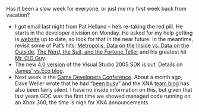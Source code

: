 Has it been a slow week for everyone, or just me my first week back from
vacation?

-   I got email last night from Pat Helland – he’s re-taking the red
    pill. He starts in the developer division on Monday. He asked for my
    help getting is [website](http://www.pathelland.com/) up to date, so
    look for that in the near future. In the meantime, revisit some of
    Pat’s hits:
    [Metropolis](http://www.pathelland.com/presentations/2004/powerpoint/040528-Helland-05-28-2004-02a.ppt), [Data
    on the Inside vs. Data on the
    Outside](http://msdn2.microsoft.com/en-us/library/ms954587.aspx),
    [The Nerd, the Suit, and the Fortune
    Teller](http://msdn.microsoft.com/seminar/shared/asp/view.asp?url=/architecture/media/en/nerdsuitfortune/manifest.xml) and
    his greatest hit [Mr. CIO
    Guy](http://channel9.msdn.com/ShowPost.aspx?PostID=11950).
-   The new [4.0
    version](http://www.microsoft.com/downloads/details.aspx?FamilyID=51a5c65b-c020-4e08-8ac0-3eb9c06996f4&DisplayLang=en)
    of the Visual Studio 2005 SDK is out. Details on [James’ vs.Eco
    blog](http://blogs.msdn.com/jameslau/archive/2007/03/01/vs-2005-sdk-4-0-rtm-is-here.aspx).
-   Next week is the [Game Developers
    Conference](http://www.gdconf.com/). About a month ago, Dave
    Weller wrote that he had “[been
    busy](http://letskilldave.com/archive/2007/02/05/Amazing-XNA-game-video_2E002E002E00_.aspx)”
    and the XNA [team blog](http://blogs.msdn.com/xna/) has also been
    fairly silent. I have no inside information on this, but given that
    last years GDC was the first time we showed managed code running on
    an Xbox 360, the time is nigh for XNA announcements.


